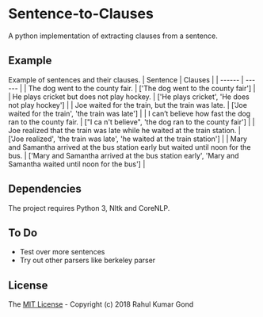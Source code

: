 # Sentence-to-Clauses
A python implementation of extracting clauses from a sentence.

## Example
Example of sentences and their clauses.
| Sentence | Clauses |
| ------ | ------ |
| The dog went to the county fair. | ['The dog went to the county fair'] |
| He plays cricket but does not play hockey. | ['He plays cricket', 'He does not play hockey'] |
| Joe waited for the train, but the train was late. | ['Joe waited for the train', 'the train was late'] |
| I can’t believe how fast the dog ran to the county fair. | ["I ca n't believe", 'the dog ran to the county fair'] |
| Joe realized that the train was late while he waited at the train station. | ['Joe realized', 'the train was late', 'he waited at the train station'] |
| Mary and Samantha arrived at the bus station early but waited until noon for the bus. | ['Mary and Samantha arrived at the bus station early', 'Mary and Samantha waited until noon for the bus'] |

## Dependencies
The project requires Python 3, Nltk and CoreNLP.

## To Do
- Test over more sentences
- Try out other parsers like berkeley parser

## License
The [MIT License][license] - Copyright (c) 2018 Rahul Kumar Gond

[license]: <https://github.com/iamrkg31/sentence-to-clauses/blob/master/LICENSE.md>
